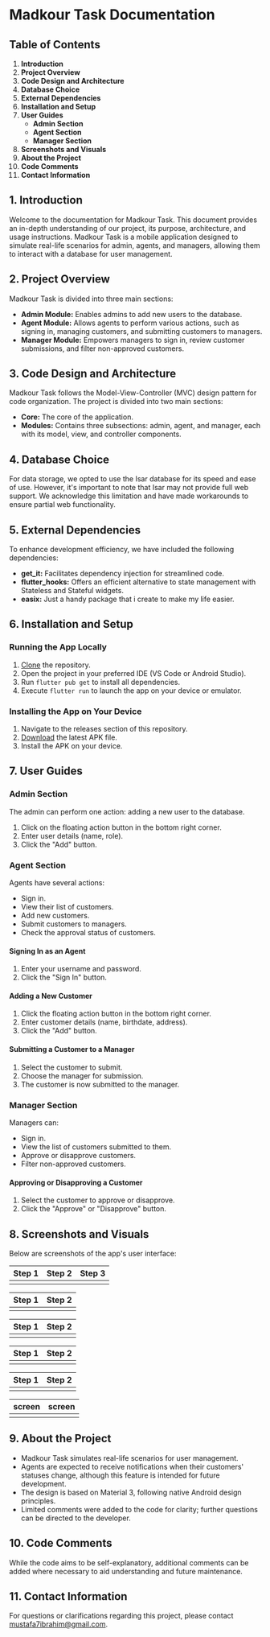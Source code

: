 # Madkour Task Documentation

## Table of Contents

1. **Introduction**
2. **Project Overview**
3. **Code Design and Architecture**
4. **Database Choice**
5. **External Dependencies**
6. **Installation and Setup**
7. **User Guides**
   - **Admin Section**
   - **Agent Section**
   - **Manager Section**
8. **Screenshots and Visuals**
9. **About the Project**
10. **Code Comments**
11. **Contact Information**

## 1. Introduction

Welcome to the documentation for Madkour Task. This document provides an in-depth understanding of our project, its purpose, architecture, and usage instructions. Madkour Task is a mobile application designed to simulate real-life scenarios for admin, agents, and managers, allowing them to interact with a database for user management.

## 2. Project Overview

Madkour Task is divided into three main sections:

- **Admin Module:** Enables admins to add new users to the database.
- **Agent Module:** Allows agents to perform various actions, such as signing in, managing customers, and submitting customers to managers.
- **Manager Module:** Empowers managers to sign in, review customer submissions, and filter non-approved customers.

## 3. Code Design and Architecture

Madkour Task follows the Model-View-Controller (MVC) design pattern for code organization. The project is divided into two main sections:

- **Core:** The core of the application.
- **Modules:** Contains three subsections: admin, agent, and manager, each with its model, view, and controller components.

## 4. Database Choice

For data storage, we opted to use the Isar database for its speed and ease of use. However, it's important to note that Isar may not provide full web support. We acknowledge this limitation and have made workarounds to ensure partial web functionality.

## 5. External Dependencies

To enhance development efficiency, we have included the following dependencies:

- **get_it:** Facilitates dependency injection for streamlined code.
- **flutter_hooks:** Offers an efficient alternative to state management with Stateless and Stateful widgets.
- **easix:** Just a handy package that i create to make my life easier.

## 6. Installation and Setup

### Running the App Locally

1. [Clone](https://github.com/Mustafa7Ibrahim/madkour_task.git) the repository.
2. Open the project in your preferred IDE (VS Code or Android Studio).
3. Run `flutter pub get` to install all dependencies.
4. Execute `flutter run` to launch the app on your device or emulator.

### Installing the App on Your Device

1. Navigate to the releases section of this repository.
2. [Download](https://github.com/Mustafa7Ibrahim/madkour_task/tree/main/releases) the latest APK file.
3. Install the APK on your device.

## 7. User Guides

### Admin Section

The admin can perform one action: adding a new user to the database.

1. Click on the floating action button in the bottom right corner.
2. Enter user details (name, role).
3. Click the "Add" button.

### Agent Section

Agents have several actions:

- Sign in.
- View their list of customers.
- Add new customers.
- Submit customers to managers.
- Check the approval status of customers.

#### Signing In as an Agent

1. Enter your username and password.
2. Click the "Sign In" button.

#### Adding a New Customer

1. Click the floating action button in the bottom right corner.
2. Enter customer details (name, birthdate, address).
3. Click the "Add" button.

#### Submitting a Customer to a Manager

1. Select the customer to submit.
2. Choose the manager for submission.
3. The customer is now submitted to the manager.

### Manager Section

Managers can:

- Sign in.
- View the list of customers submitted to them.
- Approve or disapprove customers.
- Filter non-approved customers.

#### Approving or Disapproving a Customer

1. Select the customer to approve or disapprove.
2. Click the "Approve" or "Disapprove" button.

## 8. Screenshots and Visuals

Below are screenshots of the app's user interface:

| Step 1                            | Step 2                            | Step 3                            |
| --------------------------------- | --------------------------------- | --------------------------------- |
| <img src="assets/a-1.png" alt=""> | <img src="assets/a-2.png" alt=""> | <img src="assets/a-3.png" alt=""> |

| Step 1                             | Step 2                             |
| ---------------------------------- | ---------------------------------- |
| <img src="assets/sa-1.png" alt=""> | <img src="assets/sa-2.png" alt=""> |

| Step 1                             | Step 2                             |
| ---------------------------------- | ---------------------------------- |
| <img src="assets/ad-1.png" alt=""> | <img src="assets/ad-1.png" alt=""> |

| Step 1                              | Step 2                              |
| ----------------------------------- | ----------------------------------- |
| <img src="assets/asc-1.png" alt=""> | <img src="assets/asc-2.png" alt=""> |

| Step 1                             | Step 2                             |
| ---------------------------------- | ---------------------------------- |
| <img src="assets/ma-1.png" alt=""> | <img src="assets/ma-2.png" alt=""> |

| screen                            | screen                            |
| --------------------------------- | --------------------------------- |
| <img src="assets/r-1.png" alt=""> | <img src="assets/r-2.png" alt=""> |

## 9. About the Project

- Madkour Task simulates real-life scenarios for user management.
- Agents are expected to receive notifications when their customers' statuses change, although this feature is intended for future development.
- The design is based on Material 3, following native Android design principles.
- Limited comments were added to the code for clarity; further questions can be directed to the developer.

## 10. Code Comments

While the code aims to be self-explanatory, additional comments can be added where necessary to aid understanding and future maintenance.

## 11. Contact Information

For questions or clarifications regarding this project, please contact <mustafa7ibrahim@gmail.com>.

